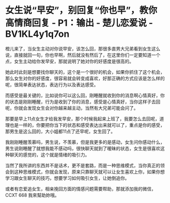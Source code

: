 # 女生说“早安”，别回复“你也早”，教你高情商回复 - P1：输出 - 楚儿恋爱说 - BV1KL4y1q7on

橙儿来了，当女生主动对你说早安，该怎么回，那很多直男大兄弟看到女生这么说，直接就回一句，你也早啊，然后就没有然后了，在这里你们一定要知道一个点，女生主动给你发早安，那就说明了她对你的好感度是很高的。

她此时此刻是想要找你聊天的，这个是一个很好的机会，如果你抓住了这个机会，那么女生对你的好感度，很容易就会转变成喜欢，好那正确的方式应该是怎么样的呢，很简单表达状态，表达行为以及表达感受。

而感受是最关键的，比如说你可以这么回，刚睡醒就收到你的消息啊心情真好，你的状态是刚刚睡醒，行为是收到了你的消息，感受是心情真好，当你这样子去回呢，你就会发现女生会对你越来越主动，当然有大兄弟可能会问了。

那要是早上11点女生才给我发早安，那个时候我起来上班了，我要怎么去回呢，道理也是一样的，你要把你当下的状态和感受表达出来就可以了，重点是你的感受，那男生是这么回的，大小姐都11点了还早呢，女生回了。

我刚刚睡醒羡慕吗，男生说，不羡慕，但是我更多的是感动，女生问你感动什么，男生说刚睡醒了就想我能不感动吗，很快聊天就到了暧昧的状态，女生是很喜欢这种聊天的感觉的，这个就是情绪的吸引力。

当然了我所讲的东西并不是话术，更不是套路，而是一种思维模式，当你真正的领会到这种思维模式，你就会发现，原来只靠聊天就可以让女生喜欢上你，如果你想学习跟女生聊天的技巧，想要学习如何吸引女生，让她倒追你。

或者有恋爱追女生，相亲挽回方面的情感问题需要帮助，那就添加我的微信，CCXT 668 我來幫助妳哦。